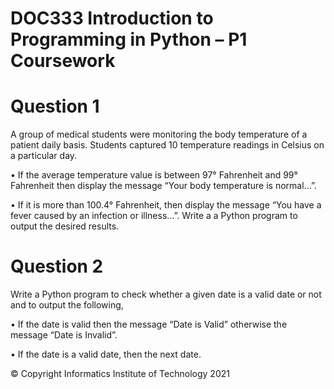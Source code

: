 # DOC333 Introduction to Programming in Python – P1 Coursework

# Question 1
A group of medical students were monitoring the body temperature of a patient daily basis. Students captured 10 temperature readings in Celsius on a particular day.

• If the average temperature value is between 97° Fahrenheit and 99° Fahrenheit then display the message “Your body temperature is normal...”. 

• If it is more than 100.4° Fahrenheit, then display the message “You have a fever caused by an infection or illness...”.
Write a a Python program to output the desired results.

# Question 2
Write a Python program to check whether a given date is a valid date or not and to output the following,

• If the date is valid then the message “Date is Valid” otherwise the message “Date is Invalid”.

• If the date is a valid date, then the next date.

© Copyright Informatics Institute of Technology 2021
